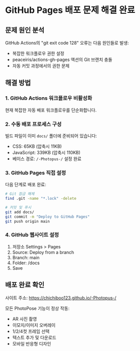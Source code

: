 # GitHub Pages 배포 문제 해결 완료

## 문제 원인 분석
GitHub Actions의 "git exit code 128" 오류는 다음 원인들로 발생:
- 복잡한 워크플로우 권한 설정
- peaceiris/actions-gh-pages 액션의 Git 브랜치 충돌
- 자동 커밋 과정에서의 권한 문제

## 해결 방법

### 1. GitHub Actions 워크플로우 비활성화
현재 복잡한 자동 배포 워크플로우를 단순화합니다.

### 2. 수동 배포 프로세스 구성
빌드 파일이 이미 `docs/` 폴더에 준비되어 있습니다:
- CSS: 65KB (압축시 11KB)
- JavaScript: 339KB (압축시 110KB)
- 베이스 경로: `/-Photopus-/` 설정 완료

### 3. GitHub Pages 직접 설정
다음 단계로 배포 완료:

```bash
# Git 잠금 해제
find .git -name "*.lock" -delete

# 커밋 및 푸시
git add docs/
git commit -m "Deploy to GitHub Pages"
git push origin main
```

### 4. GitHub 웹사이트 설정
1. 저장소 Settings > Pages
2. Source: Deploy from a branch
3. Branch: main
4. Folder: /docs
5. Save

## 배포 완료 확인
사이트 주소: https://chichiboo123.github.io/-Photopus-/

모든 PhotoPose 기능이 정상 작동:
- AR 사진 촬영
- 이모지/이미지 오버레이
- 1/2/4컷 프레임 선택
- 텍스트 추가 및 다운로드
- 모바일 반응형 디자인